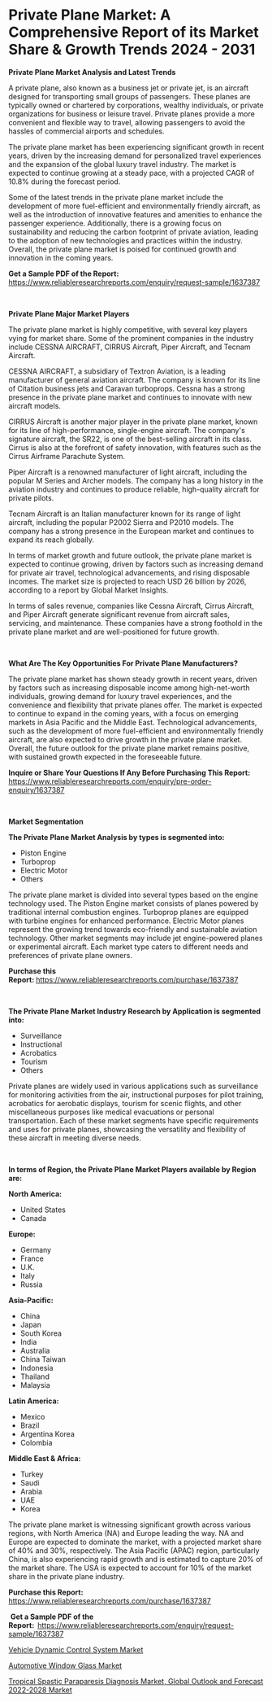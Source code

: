 <p><h1>Private Plane Market: A Comprehensive Report of its Market Share & Growth Trends 2024 - 2031</h1></p><p><strong>Private Plane Market Analysis and Latest Trends</strong></p>
<p><p>A private plane, also known as a business jet or private jet, is an aircraft designed for transporting small groups of passengers. These planes are typically owned or chartered by corporations, wealthy individuals, or private organizations for business or leisure travel. Private planes provide a more convenient and flexible way to travel, allowing passengers to avoid the hassles of commercial airports and schedules.</p><p>The private plane market has been experiencing significant growth in recent years, driven by the increasing demand for personalized travel experiences and the expansion of the global luxury travel industry. The market is expected to continue growing at a steady pace, with a projected CAGR of 10.8% during the forecast period.</p><p>Some of the latest trends in the private plane market include the development of more fuel-efficient and environmentally friendly aircraft, as well as the introduction of innovative features and amenities to enhance the passenger experience. Additionally, there is a growing focus on sustainability and reducing the carbon footprint of private aviation, leading to the adoption of new technologies and practices within the industry. Overall, the private plane market is poised for continued growth and innovation in the coming years.</p></p>
<p><strong>Get a Sample PDF of the Report:&nbsp;</strong> <a href="https://www.reliableresearchreports.com/enquiry/request-sample/1637387">https://www.reliableresearchreports.com/enquiry/request-sample/1637387</a></p>
<p>&nbsp;</p>
<p><strong>Private Plane Major Market Players</strong></p>
<p><p>The private plane market is highly competitive, with several key players vying for market share. Some of the prominent companies in the industry include CESSNA AIRCRAFT, CIRRUS Aircraft, Piper Aircraft, and Tecnam Aircraft.</p><p>CESSNA AIRCRAFT, a subsidiary of Textron Aviation, is a leading manufacturer of general aviation aircraft. The company is known for its line of Citation business jets and Caravan turboprops. Cessna has a strong presence in the private plane market and continues to innovate with new aircraft models.</p><p>CIRRUS Aircraft is another major player in the private plane market, known for its line of high-performance, single-engine aircraft. The company's signature aircraft, the SR22, is one of the best-selling aircraft in its class. Cirrus is also at the forefront of safety innovation, with features such as the Cirrus Airframe Parachute System.</p><p>Piper Aircraft is a renowned manufacturer of light aircraft, including the popular M Series and Archer models. The company has a long history in the aviation industry and continues to produce reliable, high-quality aircraft for private pilots.</p><p>Tecnam Aircraft is an Italian manufacturer known for its range of light aircraft, including the popular P2002 Sierra and P2010 models. The company has a strong presence in the European market and continues to expand its reach globally.</p><p>In terms of market growth and future outlook, the private plane market is expected to continue growing, driven by factors such as increasing demand for private air travel, technological advancements, and rising disposable incomes. The market size is projected to reach USD 26 billion by 2026, according to a report by Global Market Insights.</p><p>In terms of sales revenue, companies like Cessna Aircraft, Cirrus Aircraft, and Piper Aircraft generate significant revenue from aircraft sales, servicing, and maintenance. These companies have a strong foothold in the private plane market and are well-positioned for future growth.</p></p>
<p>&nbsp;</p>
<p><strong>What Are The Key Opportunities For Private Plane Manufacturers?</strong></p>
<p><p>The private plane market has shown steady growth in recent years, driven by factors such as increasing disposable income among high-net-worth individuals, growing demand for luxury travel experiences, and the convenience and flexibility that private planes offer. The market is expected to continue to expand in the coming years, with a focus on emerging markets in Asia Pacific and the Middle East. Technological advancements, such as the development of more fuel-efficient and environmentally friendly aircraft, are also expected to drive growth in the private plane market. Overall, the future outlook for the private plane market remains positive, with sustained growth expected in the foreseeable future.</p></p>
<p><strong>Inquire or Share Your Questions If Any Before Purchasing This Report:</strong> <a href="https://www.reliableresearchreports.com/enquiry/pre-order-enquiry/1637387">https://www.reliableresearchreports.com/enquiry/pre-order-enquiry/1637387</a></p>
<p>&nbsp;</p>
<p><strong>Market Segmentation</strong></p>
<p><strong>The Private Plane Market Analysis by types is segmented into:</strong></p>
<p><ul><li>Piston Engine</li><li>Turboprop</li><li>Electric Motor</li><li>Others</li></ul></p>
<p><p>The private plane market is divided into several types based on the engine technology used. The Piston Engine market consists of planes powered by traditional internal combustion engines. Turboprop planes are equipped with turbine engines for enhanced performance. Electric Motor planes represent the growing trend towards eco-friendly and sustainable aviation technology. Other market segments may include jet engine-powered planes or experimental aircraft. Each market type caters to different needs and preferences of private plane owners.</p></p>
<p><strong>Purchase this Report:&nbsp;</strong><a href="https://www.reliableresearchreports.com/purchase/1637387">https://www.reliableresearchreports.com/purchase/1637387</a></p>
<p>&nbsp;</p>
<p><strong>The Private Plane Market Industry Research by Application is segmented into:</strong></p>
<p><ul><li>Surveillance</li><li>Instructional</li><li>Acrobatics</li><li>Tourism</li><li>Others</li></ul></p>
<p><p>Private planes are widely used in various applications such as surveillance for monitoring activities from the air, instructional purposes for pilot training, acrobatics for aerobatic displays, tourism for scenic flights, and other miscellaneous purposes like medical evacuations or personal transportation. Each of these market segments have specific requirements and uses for private planes, showcasing the versatility and flexibility of these aircraft in meeting diverse needs.</p></p>
<p>&nbsp;</p>
<p><strong>In terms of Region, the Private Plane Market Players available by Region are:</strong></p>
<p>
    <p> <strong> North America: </strong>
        <ul>
            <li>United States</li>
            <li>Canada</li>
        </ul>
        </p> 
    <p> <strong> Europe: </strong>
        <ul>
            <li>Germany</li>
            <li>France</li>
            <li>U.K.</li>
            <li>Italy</li>
            <li>Russia</li>
        </ul>
        </p> 
    <p> <strong> Asia-Pacific: </strong>
        <ul>
            <li>China</li>
            <li>Japan</li>
            <li>South Korea</li>
            <li>India</li>
            <li>Australia</li>
            <li>China Taiwan</li>
            <li>Indonesia</li>
            <li>Thailand</li>
            <li>Malaysia</li>
        </ul>
        </p> 
    <p> <strong> Latin America: </strong>
        <ul>
            <li>Mexico</li>
            <li>Brazil</li>
            <li>Argentina Korea</li>
            <li>Colombia</li>
        </ul>
        </p> 
    <p> <strong> Middle East & Africa: </strong>
        <ul>
            <li>Turkey</li>
            <li>Saudi</li>
            <li>Arabia</li>
            <li>UAE</li>
            <li>Korea</li>
        </ul>
    </p>
    </p>
<p><p>The private plane market is witnessing significant growth across various regions, with North America (NA) and Europe leading the way. NA and Europe are expected to dominate the market, with a projected market share of 40% and 30%, respectively. The Asia Pacific (APAC) region, particularly China, is also experiencing rapid growth and is estimated to capture 20% of the market share. The USA is expected to account for 10% of the market share in the private plane industry.</p></p>
<p><strong>Purchase this Report: </strong><a href="https://www.reliableresearchreports.com/purchase/1637387">https://www.reliableresearchreports.com/purchase/1637387</a></p>
<p>&nbsp;<strong>Get a Sample PDF of the Report:&nbsp;&nbsp;</strong><a href="https://www.reliableresearchreports.com/enquiry/request-sample/1637387">https://www.reliableresearchreports.com/enquiry/request-sample/1637387</a></p>
<p><strong></strong></p>
<p><p><a href="https://github.com/yemakinde/Market-Research-Report-List-1/blob/main/vehicle-dynamic-control-system-market.md">Vehicle Dynamic Control System Market</a></p><p><a href="https://github.com/Alonsoolds3wq1d81czn8rbol/Market-Research-Report-List-1/blob/main/automotive-window-glass-market.md">Automotive Window Glass Market</a></p><p><a href="https://view.publitas.com/reportprime-1/tropical-spastic-paraparesis-diagnosis-market-global-outlook-and-forecast-2022-2028-market-size-growth-and-forecast-from-2023-2030/">Tropical Spastic Paraparesis Diagnosis Market, Global Outlook and Forecast 2022-2028 Market</a></p></p>